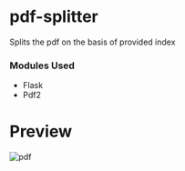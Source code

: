 # pdf-splitter
Splits the pdf on the basis of provided index

### Modules Used
* Flask
* Pdf2






# Preview

![pdf](https://user-images.githubusercontent.com/63898454/89063586-0ddeb900-d386-11ea-97c8-3164fb1b5631.gif)
